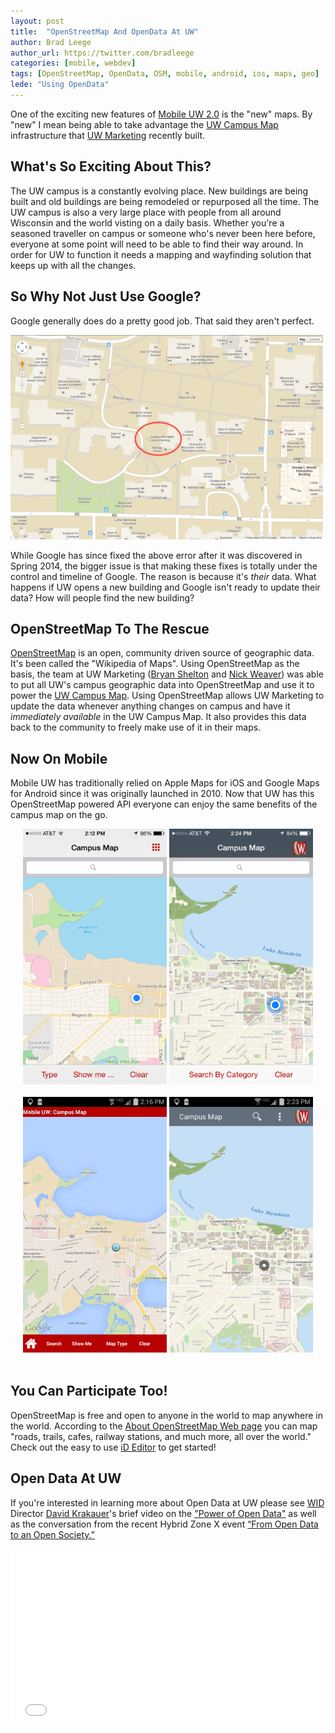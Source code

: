 ```yaml
---
layout: post
title:  "OpenStreetMap And OpenData At UW"
author: Brad Leege
author_url: https://twitter.com/bradleege
categories: [mobile, webdev]
tags: [OpenStreetMap, OpenData, OSM, mobile, android, ios, maps, geo]
lede: "Using OpenData"
---
```


One of the exciting new features of [Mobile UW 2.0](http://mobile.wisc.edu) is the "new" maps.  By "new" I mean being able to take advantage the [UW Campus Map](http://www.map.wisc.edu) infrastructure that [UW Marketing](http://umark.wisc.edu) recently built.

## What's So Exciting About This?
The UW campus is a constantly evolving place.  New buildings are being built and old buildings are being remodeled or repurposed all the time.  The UW campus is also a very large place with people from all around Wisconsin and the world visting on a daily basis.  Whether you're a seasoned traveller on campus or someone who's never been here before, everyone at some point will need to be able to find their way around.  In order for UW to function it needs a mapping and wayfinding solution that keeps up with all the changes.

## So Why Not Just Use Google?
Google generally does do a pretty good job.  That said they aren't perfect.

<a href="/img/posts/2014-11-26-openstreetmap-opendata/20140418-uw-google-map-error.png" target="_blank"><img src="/img/posts/2014-11-26-openstreetmap-opendata/20140418-uw-google-map-error.png" width="500"></a>

While Google has since fixed the above error after it was discovered in Spring 2014, the bigger issue is that making these fixes is totally under the control and timeline of Google.  The reason is because it's *their* data.  What happens if UW opens a new building and Google isn't ready to update their data?  How will people find the new building?

## OpenStreetMap To The Rescue
[OpenStreetMap](http://www.openstreetmap.org/) is an open, community driven source of geographic data.  It's been called the "Wikipedia of Maps".  Using OpenStreetMap as the basis, the team at UW Marketing ([Bryan Shelton](https://twitter.com/bshelton229) and [Nick Weaver](https://twitter.com/nickweaver)) was able to put all UW's campus geographic data into OpenStreetMap and use it to power the [UW Campus Map](http://map.wisc.edu).  Using OpenStreetMap allows UW Marketing to update the data whenever anything changes on campus and have it *immediately available* in the UW Campus Map. It also provides this data back to the community to freely make use of it in their maps.

## Now On Mobile
Mobile UW has traditionally relied on Apple Maps for iOS and Google Maps for Android since it was originally launched in 2010.  Now that UW has this OpenStreetMap powered API everyone can enjoy the same benefits of the campus map on the go.

<div align="center">
	<a href="/img/posts/2014-11-26-openstreetmap-opendata/20141126-mobileuw-original-map-ios.png" target="_blank"><img src="/img/posts/2014-11-26-openstreetmap-opendata/20141126-mobileuw-original-map-ios.png" width="230" ></a>
	<a href="/img/posts/2014-11-26-openstreetmap-opendata/20141126-mobileuw-new-map-ios.png" target="_blank"><img src="/img/posts/2014-11-26-openstreetmap-opendata/20141126-mobileuw-new-map-ios.png" width="230"></a>
</div>

<br clear="all"/>
<div align="center">
	<a href="/img/posts/2014-11-26-openstreetmap-opendata/20141126-mobileuw-original-map-android.png" target="_blank"><img src="/img/posts/2014-11-26-openstreetmap-opendata/20141126-mobileuw-original-map-android.png" width="230"></a>
	<a href="/img/posts/2014-11-26-openstreetmap-opendata/20141126-mobileuw-new-map-android.png" target="_blank"><img src="/img/posts/2014-11-26-openstreetmap-opendata/20141126-mobileuw-new-map-android.png" width="230"></a>
</div>

<br clear="all"/>

## You Can Participate Too!
OpenStreetMap is free and open to anyone in the world to map anywhere in the world.  According to the [About OpenStreetMap Web page](https://www.openstreetmap.org/about) you can map "roads, trails, cafes, railway stations, and much more, all over the world."  Check out the easy to use [iD Editor](http://www.openstreetmap.org/edit?editor=id) to get started!

## Open Data At UW
If you're interested in learning more about Open Data at UW please see [WID](http://wid.wisc.edu) Director [David Krakauer](http://wid.wisc.edu/profile/david-krakauer/)'s brief video on the ["Power of Open Data"](http://wid.wisc.edu/wid-culture/david-krakauer-and-the-power-of-open-data/) as well as the conversation from the recent Hybrid Zone X event [“From Open Data to an Open Society.”](http://wid.wisc.edu/wid-culture/from-open-data-to-an-open-society-follow-the-conversation/)

<iframe src="//player.vimeo.com/video/108411370" width="500" height="281" frameborder="0" webkitallowfullscreen mozallowfullscreen allowfullscreen></iframe>



